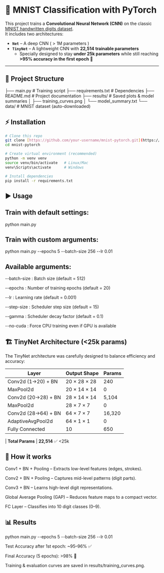 # 🖤 MNIST Classification with PyTorch

This project trains a **Convolutional Neural Network (CNN)** on the classic [MNIST handwritten digits dataset](http://yann.lecun.com/exdb/mnist/).  
It includes two architectures:  

- **`Net`** – A deep CNN ( > 1M parameters )  
- **`TinyNet`** – A lightweight CNN with **22,514 trainable parameters**  
  - Specially designed to stay **under 25k parameters** while still reaching **>95% accuracy in the first epoch** 🚀

---

## 📂 Project Structure

├── main.py # Training script
├── requirements.txt # Dependencies
├── README.md # Project documentation
├── results/ # Saved plots & model summaries
│ ├── training_curves.png
│ └── model_summary.txt
└── data/ # MNIST dataset (auto-downloaded)

## ⚡ Installation

```bash
# Clone this repo
git clone [https://github.com/your-username/mnist-pytorch.git](https://github.com/erkarthi17/ERA.git)
cd mnist-pytorch

# Create virtual environment (recommended)
python -m venv venv
source venv/bin/activate   # Linux/Mac
venv\Scripts\activate      # Windows 

# Install dependencies
pip install -r requirements.txt
```

## ▶️ Usage

Train with default settings:
----------------------------
   
   python main.py

Train with custom arguments:
----------------------------

   python main.py --epochs 5 --batch-size 256 --lr 0.01

Available arguments:
--------------------

--batch-size : Batch size (default = 512)

--epochs : Number of training epochs (default = 20)

--lr : Learning rate (default = 0.001)

--step-size : Scheduler step size (default = 15)

--gamma : Scheduler decay factor (default = 0.1)

--no-cuda : Force CPU training even if GPU is available

## 🏗️ TinyNet Architecture (<25k params)

The TinyNet architecture was carefully designed to balance efficiency and accuracy:

| Layer               | Output Shape      | Params |
| ------------------- | ----------------- | ------ |
| Conv2d (1→20) + BN  | 20 × 28 × 28      | 240    |
| MaxPool2d           | 20 × 14 × 14      | 0      |
| Conv2d (20→28) + BN | 28 × 14 × 14      | 5,104  |
| MaxPool2d           | 28 × 7 × 7        | 0      |
| Conv2d (28→64) + BN | 64 × 7 × 7        | 16,320 |
| AdaptiveAvgPool2d   | 64 × 1 × 1        | 0      |
| Fully Connected     | 10                | 650    |

| **Total Params**    | **22,514** ✅ <25k 

## 🔎 How it works

Conv1 + BN + Pooling – Extracts low-level features (edges, strokes).

Conv2 + BN + Pooling – Captures mid-level patterns (digit parts).

Conv3 + BN – Learns high-level digit representations.

Global Average Pooling (GAP) – Reduces feature maps to a compact vector.

FC Layer – Classifies into 10 digit classes (0–9).

📊 Results
-----------

   python main.py --epochs 5 --batch-size 256 --lr 0.01

   Test Accuracy after 1st epoch: ~95–96% ✅

   Final Accuracy (5 epochs): >98% 🎯

Training & evaluation curves are saved in results/training_curves.png.

